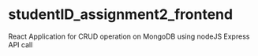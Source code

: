 # studentID_assignment2_frontend
React Application for CRUD operation on MongoDB using nodeJS Express API call
